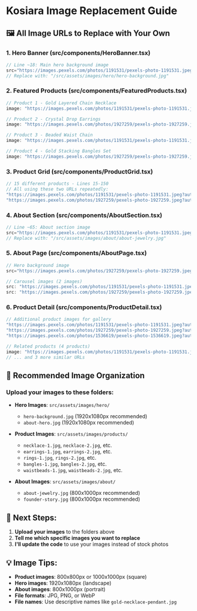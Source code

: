 # Kosiara Image Replacement Guide

## 🖼️ All Image URLs to Replace with Your Own

### 1. **Hero Banner** (src/components/HeroBanner.tsx)
```javascript
// Line ~18: Main hero background image
src="https://images.pexels.com/photos/1191531/pexels-photo-1191531.jpeg?auto=compress&cs=tinysrgb&w=1920&h=1080&fit=crop"
// Replace with: "/src/assets/images/hero/hero-background.jpg"
```

### 2. **Featured Products** (src/components/FeaturedProducts.tsx)
```javascript
// Product 1 - Gold Layered Chain Necklace
image: "https://images.pexels.com/photos/1191531/pexels-photo-1191531.jpeg?auto=compress&cs=tinysrgb&w=400&h=400&fit=crop"

// Product 2 - Crystal Drop Earrings  
image: "https://images.pexels.com/photos/1927259/pexels-photo-1927259.jpeg?auto=compress&cs=tinysrgb&w=400&h=400&fit=crop"

// Product 3 - Beaded Waist Chain
image: "https://images.pexels.com/photos/1191531/pexels-photo-1191531.jpeg?auto=compress&cs=tinysrgb&w=400&h=400&fit=crop"

// Product 4 - Gold Stacking Bangles Set
image: "https://images.pexels.com/photos/1927259/pexels-photo-1927259.jpeg?auto=compress&cs=tinysrgb&w=400&h=400&fit=crop"
```

### 3. **Product Grid** (src/components/ProductGrid.tsx)
```javascript
// 15 different products - Lines 15-150
// All using these two URLs repeatedly:
"https://images.pexels.com/photos/1191531/pexels-photo-1191531.jpeg?auto=compress&cs=tinysrgb&w=800"
"https://images.pexels.com/photos/1927259/pexels-photo-1927259.jpeg?auto=compress&cs=tinysrgb&w=800"
```

### 4. **About Section** (src/components/AboutSection.tsx)
```javascript
// Line ~65: About section image
src="https://images.pexels.com/photos/1191531/pexels-photo-1191531.jpeg?auto=compress&cs=tinysrgb&w=800&h=1000&fit=crop"
// Replace with: "/src/assets/images/about/about-jewelry.jpg"
```

### 5. **About Page** (src/components/AboutPage.tsx)
```javascript
// Hero background image
src="https://images.pexels.com/photos/1927259/pexels-photo-1927259.jpeg?auto=compress&cs=tinysrgb&w=1920&h=1080&fit=crop"

// Carousel images (2 images)
src: "https://images.pexels.com/photos/1191531/pexels-photo-1191531.jpeg?auto=compress&cs=tinysrgb&w=800&h=1000&fit=crop"
src: "https://images.pexels.com/photos/1927259/pexels-photo-1927259.jpeg?auto=compress&cs=tinysrgb&w=800&h=1000&fit=crop"
```

### 6. **Product Detail** (src/components/ProductDetail.tsx)
```javascript
// Additional product images for gallery
"https://images.pexels.com/photos/1191531/pexels-photo-1191531.jpeg?auto=compress&cs=tinysrgb&w=800"
"https://images.pexels.com/photos/1927259/pexels-photo-1927259.jpeg?auto=compress&cs=tinysrgb&w=800"
"https://images.pexels.com/photos/1536619/pexels-photo-1536619.jpeg?auto=compress&cs=tinysrgb&w=800"

// Related products (4 products)
image: "https://images.pexels.com/photos/1191531/pexels-photo-1191531.jpeg?auto=compress&cs=tinysrgb&w=400"
// ... and 3 more similar URLs
```

## 📁 Recommended Image Organization

### Upload your images to these folders:
- **Hero Images**: `src/assets/images/hero/`
  - `hero-background.jpg` (1920x1080px recommended)
  - `about-hero.jpg` (1920x1080px recommended)

- **Product Images**: `src/assets/images/products/`
  - `necklace-1.jpg`, `necklace-2.jpg`, etc.
  - `earrings-1.jpg`, `earrings-2.jpg`, etc.
  - `rings-1.jpg`, `rings-2.jpg`, etc.
  - `bangles-1.jpg`, `bangles-2.jpg`, etc.
  - `waistbeads-1.jpg`, `waistbeads-2.jpg`, etc.

- **About Images**: `src/assets/images/about/`
  - `about-jewelry.jpg` (800x1000px recommended)
  - `founder-story.jpg` (800x1000px recommended)

## 🔄 Next Steps:
1. **Upload your images** to the folders above
2. **Tell me which specific images you want to replace**
3. **I'll update the code** to use your images instead of stock photos

## 💡 Image Tips:
- **Product images**: 800x800px or 1000x1000px (square)
- **Hero images**: 1920x1080px (landscape)
- **About images**: 800x1000px (portrait)
- **File formats**: JPG, PNG, or WebP
- **File names**: Use descriptive names like `gold-necklace-pendant.jpg`
